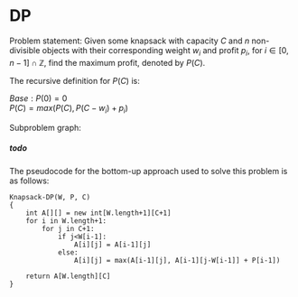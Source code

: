 # DP

Problem statement: Given some knapsack with capacity $C$ and $n$ non-divisible objects with their corresponding weight $w_{i}$ and profit $p_{i}$, for $i \in [0, n-1] \cap \mathbb{Z}$, find the maximum profit, denoted by $P(C)$.

The recursive definition for $P(C)$ is:

$Base: P(0) = 0$ <br>
$P(C) = max(P(C), P(C - w_{i}) + p_{i})$


Subproblem graph:
##### todo


The pseudocode for the bottom-up approach used to solve this problem is as follows:
```
Knapsack-DP(W, P, C)
{
    int A[][] = new int[W.length+1][C+1]
    for i in W.length+1:
        for j in C+1:
            if j<W[i-1]:
                A[i][j] = A[i-1][j]
            else:
                A[i][j] = max(A[i-1][j], A[i-1][j-W[i-1]] + P[i-1])

    return A[W.length][C]
}
```
